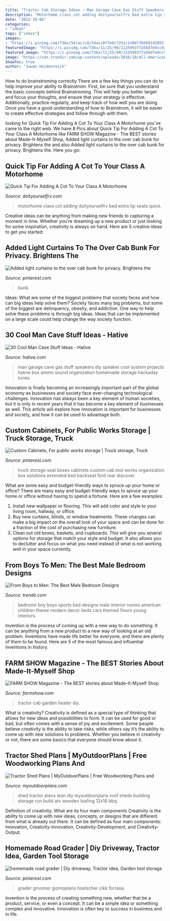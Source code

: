 ```yaml
---
title: "Tractor Cab Storage Ideas ~ Man Garage Cave Gas Stuff Speakers Diy Speaker Cool System Projects Hative Box Ammo Sound Organization Homemade Storage Hackaday Tunes"
description: "Motorhome class cot adding doityourselfrv bed extra tip seats quick"
date: "2022-10-06"
categories:
- "ideas"
tags: ["ideas"]
images:
- "https://i.pinimg.com/736x/54/ac/c8/54acc8f7e0c7252c1e0b776d50145855.jpg"
featuredImage: "https://i.pinimg.com/736x/11/25/99/1125993f7a56d7e9cc937bd4f2d50942.jpg"
featured_image: "https://i.pinimg.com/736x/11/25/99/1125993f7a56d7e9cc937bd4f2d50942.jpg"
image: "https://cdn.trendir.com/wp-content/uploads/2016/10/All-American-Boy-Room-theme-900x598.jpg"
ShowToc: true
author: "Juwan Heidenreich"
---
```



How to do brainstroming correctly
There are a few key things you can do to help improve your ability to Brainstrom. First, be sure that you understand the basic concepts behind Brainstroming. This will help you better target and focus your thoughts, and ensure that your strategy is effective. Additionally, practice regularly, and keep track of how well you are doing. Once you have a good understanding of how to Brainstrom, it will be easier to create effective strategies and follow through with them.

	

		
looking for Quick Tip For Adding A Cot To Your Class A Motorhome you've came to the right web. We have 8 Pics about Quick Tip For Adding A Cot To Your Class A Motorhome like FARM SHOW Magazine - The BEST stories about Made-It-Myself Shop, Added light curtains to the over cab bunk for privacy. Brightens the and also Added light curtains to the over cab bunk for privacy. Brightens the. Here you go:
		
    
## Quick Tip For Adding A Cot To Your Class A Motorhome

<img loading=lazy src="http://www.doityourselfrv.com/wp-content/uploads/2015/07/Adding-a-cot-to-a-Class-A-motorhome.jpg" onerror="this.onerror=null;this.src='https://tse1.mm.bing.net/th?id=OIP.boOCxJhgsho2r9ebPtksNAHaLH&amp;pid=15.1';" alt="Quick Tip For Adding A Cot To Your Class A Motorhome">

_Source: doityourselfrv.com_

>motorhome class cot adding doityourselfrv bed extra tip seats quick. 

	

Creative ideas can be anything from making new friends to capturing a moment in time. Whether you're dreaming up a new product or just looking for some inspiration, creativity is always on hand. Here are 5 creative ideas to get you started: 

    
## Added Light Curtains To The Over Cab Bunk For Privacy. Brightens The

<img loading=lazy src="https://i.pinimg.com/736x/11/25/99/1125993f7a56d7e9cc937bd4f2d50942.jpg" onerror="this.onerror=null;this.src='https://tse1.mm.bing.net/th?id=OIP.kfq80rsd4vq9H_DW8VkFdAAAAA&amp;pid=15.1';" alt="Added light curtains to the over cab bunk for privacy. Brightens the">

_Source: pinterest.com_

>bunk. 

	

Ideas: What are some of the biggest problems that society faces and how can big ideas help solve them?
Society faces many big problems, but some of the biggest are delinquency, obesity, and addiction. One way to help solve these problems is through big ideas. Ideas that can be implemented on a large scale could help change the way society function.

    
## 30 Cool Man Cave Stuff Ideas - Hative

<img loading=lazy src="https://hative.com/wp-content/uploads/2015/06/man-cave-stuff/23-man-cave-stuff-ideas.jpg" onerror="this.onerror=null;this.src='https://tse3.mm.bing.net/th?id=OIP.ovcaAqqEzJY4IGq48FrAFQHaFj&amp;pid=15.1';" alt="30 Cool Man Cave Stuff Ideas - Hative">

_Source: hative.com_

>man garage cave gas stuff speakers diy speaker cool system projects hative box ammo sound organization homemade storage hackaday tunes. 

	

Innovation is finally becoming an increasingly important part of the global economy as businesses and society face ever-changing technological challenges. Innovation has always been a key element of human societies, but it is only in recent years that it has become a key element of businesses as well. This article will explore how innovation is important for businesses and society, and how it can be used to advantage both.

    
## Custom Cabinets, For Public Works Storage | Truck Storage, Truck

<img loading=lazy src="https://i.pinimg.com/originals/e1/b0/d2/e1b0d2252756a015b5c2ca05b8f27d83.jpg" onerror="this.onerror=null;this.src='https://tse4.mm.bing.net/th?id=OIP.uk4VgYJUqskkbUGGw2TNCQHaJ4&amp;pid=15.1';" alt="Custom Cabinets, For public works storage | Truck storage, Truck">

_Source: pinterest.com_

>truck storage seat boxes cabinets custom cab tool works organization box solutions extended bed backseat ford rear discover. 

	

What are some easy and budget-friendly ways to spruce up your home or office?
There are many easy and budget-friendly ways to spruce up your home or office without having to spend a fortune. Here are a few examples: 
1. Install new wallpaper or flooring. This will add color and style to your living room, hallway, or office. 
2. Buy new curtains, blinds, or window treatments. These changes can make a big impact on the overall look of your space and can be done for a fraction of the cost of purchasing new furniture. 
3. Clean out old boxes, baskets, and cupboards. This will give you several options for storage that match your style and budget. It also allows you to declutter and focus on what you need instead of what is not working well in your space currently. 

    
## From Boys To Men: The Best Male Bedroom Designs

<img loading=lazy src="https://cdn.trendir.com/wp-content/uploads/2016/10/All-American-Boy-Room-theme-900x598.jpg" onerror="this.onerror=null;this.src='https://tse2.mm.bing.net/th?id=OIP.T9Seohe3h4ko5-4hK1sZagHaE6&amp;pid=15.1';" alt="From Boys to Men: The Best Male Bedroom Designs">

_Source: trendir.com_

>bedroom boy boys sports bed designs male interior rooms american children theme modern decor beds cars themed floors young interiors. 

	

Invention is the process of coming up with a new way to do something. It can be anything from a new product to a new way of looking at an old problem. Inventions have made life better for everyone, and there are plenty of them to be found. Here are 5 of the most famous and influential inventions in history.

    
## FARM SHOW Magazine - The BEST Stories About Made-It-Myself Shop

<img loading=lazy src="https://www.farmshow.com/images/articles/42/1/37502_l.jpg" onerror="this.onerror=null;this.src='https://tse1.mm.bing.net/th?id=OIP.47v9zKVIc91dbrM3FRp5EgHaFj&amp;pid=15.1';" alt="FARM SHOW Magazine - The BEST stories about Made-It-Myself Shop">

_Source: farmshow.com_

>tractor cab garden heater diy. 

	

What is creativity?
Creativity is defined as a special type of thinking that allows for new ideas and possibilities to form. It can be used for good or bad, but often comes with a sense of joy and excitement. Some people believe creativity is the ability to take risks, while others say it’s the ability to come up with new solutions to problems. Whether you believe in creativity or not, there are some basics that everyone should know about it.

    
## Tractor Shed Plans | MyOutdoorPlans | Free Woodworking Plans And

<img loading=lazy src="http://myoutdoorplans.com/wp-content/uploads/2017/01/Tractor-Shed-Plans-600x341.jpg" onerror="this.onerror=null;this.src='https://tse1.mm.bing.net/th?id=OIP.J4Xp6Exz2Nv8Uh706k1B9AHaEN&amp;pid=15.1';" alt="Tractor Shed Plans | MyOutdoorPlans | Free Woodworking Plans and">

_Source: myoutdoorplans.com_

>shed tractor plans lean diy myoutdoorplans roof sheds building storage run build atv wooden loafing 12x16 bbq. 

	

Definition of creativity: What are its four main components
Creativity is the ability to come up with new ideas, concepts, or designs that are different from what is already out there. It can be defined as four main components: Innovation, Creativity-Innovation, Creativity-Development, and Creativity-Output.

    
## Homemade Road Grader | Diy Driveway, Tractor Idea, Garden Tool Storage

<img loading=lazy src="https://i.pinimg.com/736x/54/ac/c8/54acc8f7e0c7252c1e0b776d50145855.jpg" onerror="this.onerror=null;this.src='https://tse1.mm.bing.net/th?id=OIP.j_1lQi0PfUjoWjCzDBU0HQHaEj&amp;pid=15.1';" alt="homemade road grader | Diy driveway, Tractor idea, Garden tool storage">

_Source: pinterest.com_

>grader groomer gizmoplans hoelscher cikk forrása. 

	

Invention is the process of creating something new, whether that be a product, service, or even a concept. It can be a simple idea or something complex and innovative. Innovation is often key to success in business and in life.

